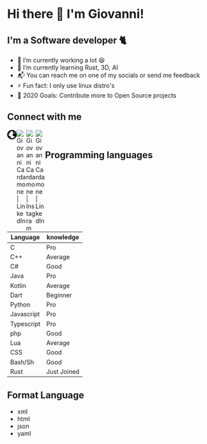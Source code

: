 # Hi there 👋 I'm Giovanni!

## I'm a Software developer 🐈

- :telescope: I’m currently working a lot :laughing:
- :seedling: I’m currently learning Rust, 3D, AI
- :mailbox_with_mail: You can reach me on one of my socials or send me feedback
- :zap: Fun fact: I only use linux distro's
- :goal_net: 2020 Goals: Contribute more to Open Source projects

## Connect with me

[<img align="left" alt="Giovanni Cardamone | Website" width="22px" src="https://raw.githubusercontent.com/iconic/open-iconic/master/svg/globe.svg" />][website]
[<img align="left" alt="Giovanni Cardamone | LinkedIn" width="22px" src="https://cdn.jsdelivr.net/npm/simple-icons@v3/icons/facebook.svg" />][facebook]
[<img align="left" alt="Giovanni Cardamone | Instagram" width="22px" src="https://cdn.jsdelivr.net/npm/simple-icons@v3/icons/instagram.svg" />][instagram]
[<img align="left" alt="Giovanni Cardamone | LinkedIn" width="22px" src="https://cdn.jsdelivr.net/npm/simple-icons@v3/icons/linkedin.svg" />][linkedin]

<br>

## Programming languages

| Language   | knowledge   |
| ---------- | ----------- |
| C          | Pro         |
| C++        | Average     |
| C#         | Good        |
| Java       | Pro         |
| Kotlin     | Average     |
| Dart       | Beginner    |
| Python     | Pro         |
| Javascript | Pro         |
| Typescript | Pro         |
| php        | Good        |
| Lua        | Average     |
| CSS        | Good        |
| Bash/Sh    | Good        |
| Rust       | Just Joined |

## Format Language

- xml
- html
- json
- yaml

[website]: https://giovannicardamone.github.io
[facebook]: https://www.facebook.com/G.Cardamone2
[instagram]: http://instagram.com/giovannicardamone
[linkedin]: https://www.linkedin.com/in/giovanni-cardamone-41306973/

